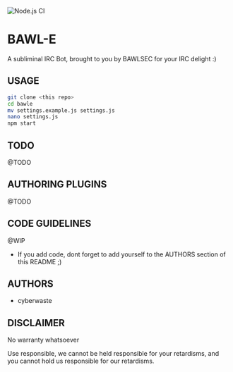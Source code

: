 ![Node.js CI](https://github.com/BawlSec/bawl-e/workflows/Node.js%20CI/badge.svg?branch=master)

# BAWL-E
A subliminal IRC Bot, brought to you by BAWLSEC for your IRC delight :)

## USAGE
```bash
git clone <this repo>
cd bawle
mv settings.example.js settings.js
nano settings.js
npm start
```

## TODO
@TODO

## AUTHORING PLUGINS
@TODO

## CODE GUIDELINES
@WIP
* If you add code, dont forget to add yourself to the AUTHORS section of this README ;)

## AUTHORS
* cyberwaste

## DISCLAIMER
No warranty whatsoever

Use responsible, we cannot be held responsible for your retardisms, and you cannot hold us responsible for our retardisms.







